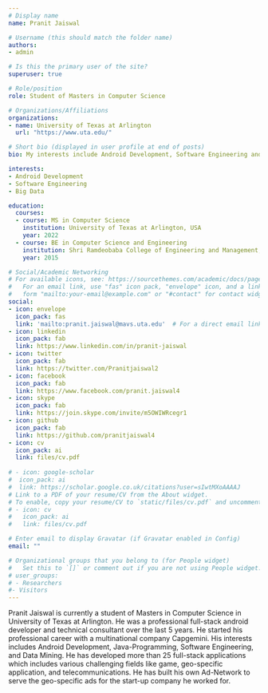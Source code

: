 ```yaml
---
# Display name
name: Pranit Jaiswal

# Username (this should match the folder name)
authors:
- admin

# Is this the primary user of the site?
superuser: true

# Role/position
role: Student of Masters in Computer Science

# Organizations/Affiliations
organizations:
- name: University of Texas at Arlington
  url: "https://www.uta.edu/"

# Short bio (displayed in user profile at end of posts)
bio: My interests include Android Development, Software Engineering and Big Data.

interests:
- Android Development
- Software Engineering
- Big Data

education:
  courses:
  - course: MS in Computer Science
    institution: University of Texas at Arlington, USA
    year: 2022
  - course: BE in Computer Science and Engineering
    institution: Shri Ramdeobaba College of Engineering and Management, India
    year: 2015

# Social/Academic Networking
# For available icons, see: https://sourcethemes.com/academic/docs/page-builder/#icons
#   For an email link, use "fas" icon pack, "envelope" icon, and a link in the
#   form "mailto:your-email@example.com" or "#contact" for contact widget.
social:
- icon: envelope
  icon_pack: fas
  link: 'mailto:pranit.jaiswal@mavs.uta.edu'  # For a direct email link, use "mailto:test@example.org".
- icon: linkedin
  icon_pack: fab
  link: https://www.linkedin.com/in/pranit-jaiswal
- icon: twitter
  icon_pack: fab
  link: https://twitter.com/Pranitjaiswal2
- icon: facebook
  icon_pack: fab
  link: https://www.facebook.com/pranit.jaiswal4 
- icon: skype
  icon_pack: fab
  link: https://join.skype.com/invite/m5OWIWRcegr1   
- icon: github
  icon_pack: fab
  link: https://github.com/pranitjaiswal4
- icon: cv
  icon_pack: ai
  link: files/cv.pdf
  
# - icon: google-scholar
#  icon_pack: ai
#  link: https://scholar.google.co.uk/citations?user=sIwtMXoAAAAJ
# Link to a PDF of your resume/CV from the About widget.
# To enable, copy your resume/CV to `static/files/cv.pdf` and uncomment the lines below.
# - icon: cv
#   icon_pack: ai
#   link: files/cv.pdf

# Enter email to display Gravatar (if Gravatar enabled in Config)
email: ""

# Organizational groups that you belong to (for People widget)
#   Set this to `[]` or comment out if you are not using People widget.
# user_groups:
# - Researchers
#- Visitors
---
```


Pranit Jaiswal is currently a student of Masters in Computer Science in University of Texas at Arlington. He was a professional full-stack android developer and technical consultant over the last 5 years. He started his professional career with a multinational company Capgemini. His interests includes Android Development, Java-Programming, Software Engineering, and Data Mining. He has developed more than 25 full-stack applications which includes various challenging fields like game, geo-specific application, and telecommunications. He has built his own Ad-Network to serve the geo-specific ads for the start-up company he worked for.
